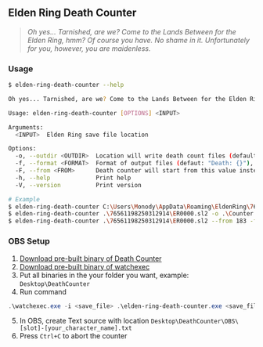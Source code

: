 ## Elden Ring Death Counter

> *Oh yes... Tarnished, are we? Come to the Lands Between for the Elden Ring, hmm?*
> *Of course you have. No shame in it.*
> *Unfortunately for you, however, you are maidenless.*

### Usage

```bash
$ elden-ring-death-counter --help

Oh yes... Tarnished, are we? Come to the Lands Between for the Elden Ring, hmm? Of course you have. No shame in it. Unfortunately for you, however, you are maidenless.

Usage: elden-ring-death-counter [OPTIONS] <INPUT>

Arguments:
  <INPUT>  Elden Ring save file location

Options:
  -o, --outdir <OUTDIR>  Location will write death count files (default: "output")
  -f, --format <FORMAT>  Format of output files (defaut: "Death: {}"), where {} will be replaced by the death count
  -F, --from <FROM>      Death counter will start from this value instead of counting total character death
  -h, --help             Print help
  -V, --version          Print version

# Example
$ elden-ring-death-counter C:\Users\Monody\AppData\Roaming\EldenRing\76561198250312914\ER0000.sl2
$ elden-ring-death-counter .\76561198250312914\ER0000.sl2 -o .\Counter # output to `Counter` folder
$ elden-ring-death-counter .\76561198250312914\ER0000.sl2 --from 183 -f "I death {} times since this morning" -o .\OBS # count from 183 with my customized format
```

### OBS Setup

1. [Download pre-built binary of Death Counter][download]
2. [Download pre-built binary of watchexec][watchexec]
3. Put all binaries in the your folder you want, example: `Desktop\DeathCounter`
4. Run command
```powershell
.\watchexec.exe -i <save_file> .\elden-ring-death-counter.exe <save_file> -o .\OBS
```
5. In OBS, create Text source with location `Desktop\DeathCounter\OBS\[slot]-[your_character_name].txt`
6. Press `Ctrl+C` to abort the counter

[download]: https://github.com/monodyle/elden-ring-death-counter/releases/latest
[watchexec]: https://github.com/watchexec/watchexec/releases/latest
